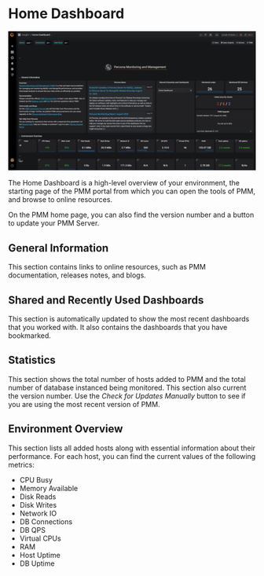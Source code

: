 # Home Dashboard

![image](../../_images/PMM_Home_Dashboard.jpg)

The Home Dashboard is a high-level overview of your environment, the starting page of the PMM portal from which you can open the tools of PMM, and browse to online resources.

On the PMM home page, you can also find the version number and a button to update your PMM Server.

## General Information

This section contains links to online resources, such as PMM documentation, releases notes, and blogs.

## Shared and Recently Used Dashboards

This section is automatically updated to show the most recent dashboards that you worked with. It also contains the dashboards that you have bookmarked.

## Statistics

This section shows the total number of hosts added to PMM and the total number of database instanced being monitored. This section also current the version number. Use the *Check for Updates Manually* button to see if you are using the most recent version of PMM.

## Environment Overview

This section lists all added hosts along with essential information about their performance. For each host, you can find the current values of the following metrics:

* CPU Busy
* Memory Available
* Disk Reads
* Disk Writes
* Network IO
* DB Connections
* DB QPS
* Virtual CPUs
* RAM
* Host Uptime
* DB Uptime
